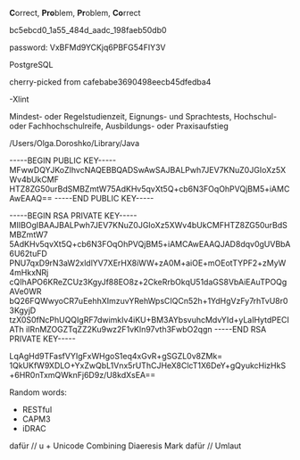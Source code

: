 **C**orrect, **Pro**blem, **Pr**oblem, **Co**rrect

bc5ebcd0_1a55_484d_aadc_198faeb50db0

password: VxBFMd9YCKjq6PBFG54FIY3V

PostgreSQL

cherry-picked from cafebabe3690498eecb45dfedba4

-Xlint

Mindest- oder Regelstudienzeit, 
Eignungs- und Sprachtests, 
Hochschul- oder Fachhochschulreife,
Ausbildungs- oder Praxisaufstieg


/Users/Olga.Doroshko/Library/Java

-----BEGIN PUBLIC KEY-----
MFwwDQYJKoZIhvcNAQEBBQADSwAwSAJBALPwh7JEV7KNuZ0JGIoXz5XWv4bUkCMF
HTZ8ZG50urBdSMBZmtW75AdKHv5qvXt5Q+cb6N3FOqOhPVQjBM5+iAMCAwEAAQ==
-----END PUBLIC KEY-----


-----BEGIN RSA PRIVATE KEY-----
MIIBOgIBAAJBALPwh7JEV7KNuZ0JGIoXz5XWv4bUkCMFHTZ8ZG50urBdSMBZmtW7
5AdKHv5qvXt5Q+cb6N3FOqOhPVQjBM5+iAMCAwEAAQJAD8dqv0gUVBbA6U62tuFD
PNU7qxD9rN3aW2xldlYV7XErHX8iWW+zA0M+aiOE+mOEotTYPF2+zMyW4mHkxNRj
cQIhAPO6KReZCUz3KgyJf88EO8z+2CkeRrbOkqU51daGS8VbAiEAuTPOQgAVe0WR
bQ26FQWwyoCR7uEehhXImzuvYRehWpsCIQCn52h+1YdHgVzFy7rhTvU8r03KgyjD
tzX0S0fNcPhUQQIgRF7dwimkIv4iKU+BM3AYbsvuhcMdvYId+yLaIHytdPECIATh
iIRnMZOGZTqZZ2Ku9wz2F1vKln97vth3FwbO2qgn
-----END RSA PRIVATE KEY-----


LqAgHd9TFasfVYIgFxWHgoS1eq4xGvR+gSGZL0v8ZMk=
1QkUKfW9XDLO+YxZwQbL1Vnx5rUThCJHeX8ClcT1X6DeY+gQyukcHizHkS+6HR0nTxmQWknFj6D9z/U8kdXsEA==

Random words:
- RESTful
- CAPM3
- iDRAC

dafür // u + Unicode Combining Diaeresis Mark
dafür // Umlaut


